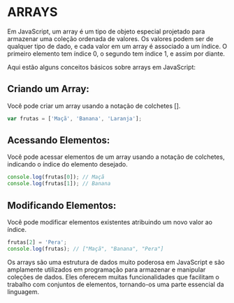 # ARRAYS

Em JavaScript, um array é um tipo de objeto especial projetado para armazenar uma coleção ordenada de valores. Os valores podem ser de qualquer tipo de dado, e cada valor em um array é associado a um índice. O primeiro elemento tem índice 0, o segundo tem índice 1, e assim por diante.

Aqui estão alguns conceitos básicos sobre arrays em JavaScript:

## Criando um Array:

Você pode criar um array usando a notação de colchetes [].

```js
var frutas = ['Maçã', 'Banana', 'Laranja'];
```

## Acessando Elementos:

Você pode acessar elementos de um array usando a notação de colchetes, indicando o índice do elemento desejado.

```js
console.log(frutas[0]); // Maçã
console.log(frutas[1]); // Banana
```

## Modificando Elementos:

Você pode modificar elementos existentes atribuindo um novo valor ao índice.

```js
frutas[2] = 'Pera';
console.log(frutas); // ["Maçã", "Banana", "Pera"]
```

Os arrays são uma estrutura de dados muito poderosa em JavaScript e são amplamente utilizados em programação para armazenar e manipular coleções de dados. Eles oferecem muitas funcionalidades que facilitam o trabalho com conjuntos de elementos, tornando-os uma parte essencial da linguagem.
